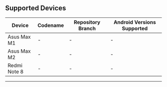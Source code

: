 ## Supported Devices

| Device       | Codename | Repository Branch    | Android Versions Supported |
| ------------ | ---------------- | -------------------- | -------------- |
| Asus Max M1  | - | -      | -    |
| Asus Max M2  | - | -      | -    |
| Redmi Note 8  | - | -      | -    |

---

